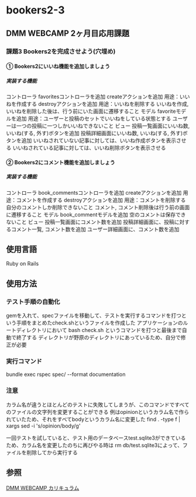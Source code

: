 # bookers2-3
## DMM WEBCAMP 2ヶ月目応用課題

### 課題3 Bookers2を完成させよう(穴埋め)

#### ① Bookers2にいいね機能を追加しましょう
##### 実装する機能
コントローラ
favoritesコントローラを追加
createアクションを追加
用途：いいねを作成する
destroyアクションを追加
用途：いいねを削除する
いいねを作成, いいねを削除した後は、行う前にいた画面に遷移すること
モデル
favoriteモデルを追加
用途：ユーザーと投稿のセットでいいねをしている状態とする
ユーザーは一つの投稿に一つしかいいねできないこと
ビュー
投稿一覧画面にいいね数, いいね(する, 外す)ボタンを追加
投稿詳細画面にいいね数, いいね(する, 外す)ボタンを追加
いいねされていない記事に対しては、いいね作成ボタンを表示させる
いいねされている記事に対しては、いいね削除ボタンを表示させる

#### ② Bookers2にコメント機能を追加しましょう
##### 実装する機能
コントローラ
book_commentsコントローラを追加
createアクションを追加
用途：コメントを作成する
destroyアクションを追加
用途：コメントを削除する
自分のコメントしか削除できないこと
コメント, コメント削除後は行う前の画面に遷移すること
モデル
book_commentモデルを追加 空のコメントは保存できないこと
ビュー
投稿一覧画面にコメント数を追加
投稿詳細画面に、投稿に対するコメント一覧, コメント数を追加
ユーザー詳細画面に、コメント数を追加

## 使用言語
Ruby on Rails

## 使用方法
### テスト手順の自動化
gemを入れて、specファイルを移動して、テストを実行するコマンドを打つという手順をまとめたcheck.shというファイルを作成した
アプリケーションのルートディレクトリにおいて
bash check.sh
というコマンドを打つと最後まで自動で終了する
ディレクトリが野原のディレクトリにあっているため、自分で修正が必要

### 実行コマンド
bundle exec rspec spec/ --format documentation

### 注意
カラム名が違うとほとんどのテストに失敗してしまうが、このコマンドですべてのファイルの文字列を変更することができる
例はopinionというカラム名で作られていたため、それをすべてbodyというカラム名に変更した
find . -type f | xargs sed -i 's/opinion/body/g'

一回テストを試していると、テスト用のデータベースtest.sqlite3ができているため、カラム名を変更したのちに再びやる時は
rm db/test.sqlite3によって、ファイルを削除してから実行する


## 参照
[DMM WEBCAMP カリキュラム](https://web-camp.online/lesson/curriculums)


